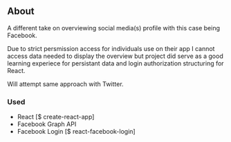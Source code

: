 ## About
A different take on overviewing social media(s) profile with this case being Facebook.

Due to strict persmission access for individuals use on their app I cannot access data needed to display the overview but project did serve as a good learning experiece for persistant data and login authorization structuring for React.

Will attempt same approach with Twitter.

### Used
- React [$ create-react-app]
- Facebook Graph API
- Facebook Login [$ react-facebook-login]